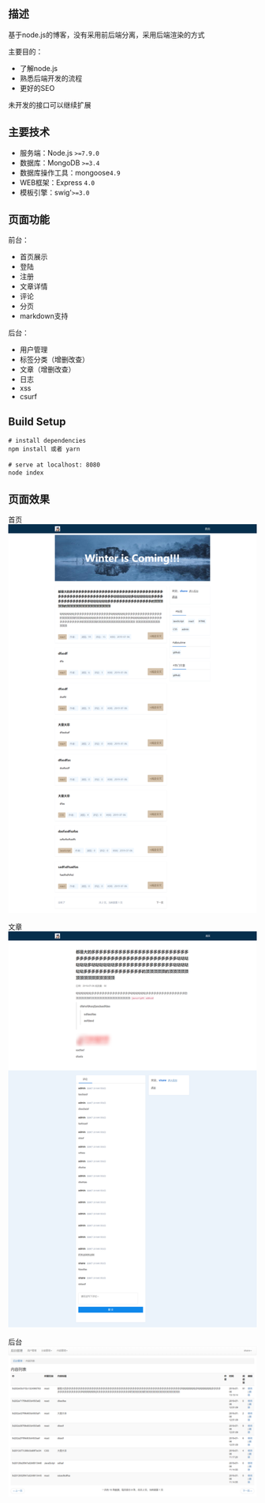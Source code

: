 ## 描述

基于node.js的博客，没有采用前后端分离，采用后端渲染的方式

主要目的：

- 了解node.js
- 熟悉后端开发的流程
- 更好的SEO

未开发的接口可以继续扩展



## 主要技术

- 服务端：Node.js `>=7.9.0 `
- 数据库：MongoDB `>=3.4`
- 数据库操作工具：mongoose`4.9`
- WEB框架：Express `4.0`
- 模板引擎：swig'`>=3.0`



## 页面功能

前台：

- 首页展示
- 登陆
- 注册
- 文章详情
- 评论
- 分页
- markdown支持

后台：

- 用户管理
- 标签分类（增删改查）
- 文章（增删改查）
- 日志
- xss
- csurf



## Build Setup

```
# install dependencies
npm install 或者 yarn

# serve at localhost: 8080
node index

```



## 页面效果

首页
![首页](./static/home.png)

文章
![文章](./static/article.png)

后台
![后台](./static/manager.png)





